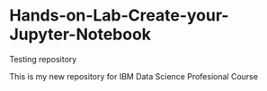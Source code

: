 # Hands-on-Lab-Create-your-Jupyter-Notebook
Testing repository

This is my new repository for IBM Data Science Profesional Course
